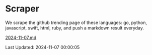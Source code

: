 # Scraper

We scrape the github trending page of these languages: go, python, javascript, swift, html, ruby, and push a markdown result everyday.

[2024-11-07.md](https://github.com/henson/Scraper/blob/master/2024-11-07.md)

Last Updated: 2024-11-07 00:00:05